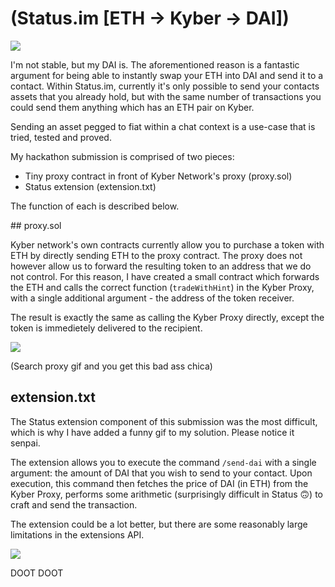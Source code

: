 # (Status.im [ETH -> Kyber -> DAI])

![](https://i.giphy.com/media/jnTYCAjDsFxwcMAJdK/giphy.webp)

I'm not stable, but my DAI is. The aforementioned reason is a fantastic argument for being able to instantly swap your ETH into DAI and send it to a contact. Within Status.im, currently it's only possible to send your contacts assets that you already hold, but with the same number of transactions you could send them anything which has an ETH pair on Kyber.

Sending an asset pegged to fiat within a chat context is a use-case that is tried, tested and proved.

My hackathon submission is comprised of two pieces:

- Tiny proxy contract in front of Kyber Network's proxy (proxy.sol)
- Status extension (extension.txt)

The function of each is described below.

## proxy.sol

Kyber network's own contracts currently allow you to purchase a token with ETH by directly sending ETH to the proxy contract. The proxy does not however allow us to forward the resulting token to an address that we do not control. For this reason, I have created a small contract which forwards the ETH and calls the correct function (`tradeWithHint`) in the Kyber Proxy, with a single additional argument - the address of the token receiver.

The result is exactly the same as calling the Kyber Proxy directly, except the token is immedietely delivered to the recipient.

![](https://media.giphy.com/media/3boU1mIcXHc40/giphy.gif)

(Search proxy gif and you get this bad ass chica)

## extension.txt

The Status extension component of this submission was the most difficult, which is why I have added a funny gif to my solution. Please notice it senpai.

The extension allows you to execute the command `/send-dai` with a single argument: the amount of DAI that you wish to send to your contact. Upon execution, this command then fetches the price of DAI (in ETH) from the Kyber Proxy, performs some arithmetic (surprisingly difficult in Status 🙃) to craft and send the transaction.

The extension could be a lot better, but there are some reasonably large limitations in the extensions API.

![](http://images4.fanpop.com/image/photos/14800000/skull-gifs-skulls-14883450-209-190.gif)

DOOT DOOT
